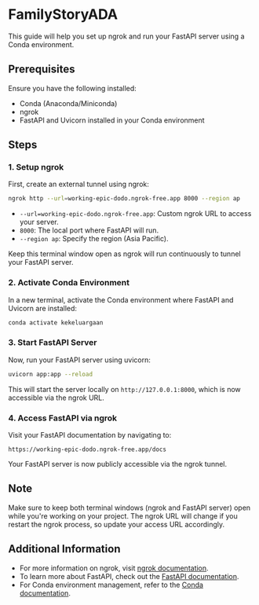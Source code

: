 # FamilyStoryADA

This guide will help you set up ngrok and run your FastAPI server using a Conda environment.

## Prerequisites

Ensure you have the following installed:
- Conda (Anaconda/Miniconda)
- ngrok
- FastAPI and Uvicorn installed in your Conda environment

## Steps

### 1. Setup ngrok

First, create an external tunnel using ngrok:

```bash
ngrok http --url=working-epic-dodo.ngrok-free.app 8000 --region ap
```

- `--url=working-epic-dodo.ngrok-free.app`: Custom ngrok URL to access your server.
- `8000`: The local port where FastAPI will run.
- `--region ap`: Specify the region (Asia Pacific).

Keep this terminal window open as ngrok will run continuously to tunnel your FastAPI server.

### 2. Activate Conda Environment

In a new terminal, activate the Conda environment where FastAPI and Uvicorn are installed:

```bash
conda activate kekeluargaan
```

### 3. Start FastAPI Server

Now, run your FastAPI server using uvicorn:

```bash
uvicorn app:app --reload
```

This will start the server locally on `http://127.0.0.1:8000`, which is now accessible via the ngrok URL.

### 4. Access FastAPI via ngrok

Visit your FastAPI documentation by navigating to:

```
https://working-epic-dodo.ngrok-free.app/docs
```

Your FastAPI server is now publicly accessible via the ngrok tunnel.

## Note

Make sure to keep both terminal windows (ngrok and FastAPI server) open while you're working on your project. The ngrok URL will change if you restart the ngrok process, so update your access URL accordingly.

## Additional Information

- For more information on ngrok, visit [ngrok documentation](https://ngrok.com/docs).
- To learn more about FastAPI, check out the [FastAPI documentation](https://fastapi.tiangolo.com/).
- For Conda environment management, refer to the [Conda documentation](https://docs.conda.io/projects/conda/en/latest/user-guide/tasks/manage-environments.html).
